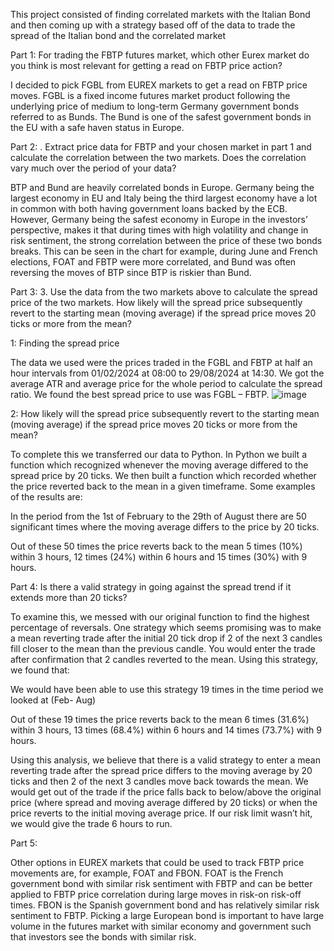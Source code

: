 This project consisted of finding correlated markets with the Italian Bond and then coming up with a strategy based off of the data to trade the spread of the Italian bond and the correlated market


Part 1: For trading the FBTP futures market, which other Eurex market do you think is most relevant for
getting a read on FBTP price action?


I decided to pick FGBL from EUREX markets to get a read on FBTP price moves. FGBL is a fixed income futures market product following the underlying price of medium to long-term Germany government bonds referred to as Bunds. The Bund is one of the safest government bonds in the EU with a safe haven status in Europe.  

Part 2:  . Extract price data for FBTP and your chosen market in part 1 and calculate the correlation between
the two markets. Does the correlation vary much over the period of your data?


BTP and Bund are heavily correlated bonds in Europe. Germany being the largest economy in EU and Italy being the third largest economy have a lot in common with both having government loans backed by the ECB. However, Germany being the safest economy in Europe in the investors’ perspective, makes it that during times with high volatility and change in risk sentiment, the strong correlation between the price of these two bonds breaks. This can be seen in the chart for example, during June and French elections, FOAT and FBTP were more correlated, and Bund was often reversing the moves of BTP since BTP is riskier than Bund. 

Part 3:  3. Use the data from the two markets above to calculate the spread price of the two markets. How
likely will the spread price subsequently revert to the starting mean (moving average) if the spread
price moves 20 ticks or more from the mean?

1: Finding the spread price 

The data we used were the prices traded in the FGBL and FBTP at half an hour intervals from 01/02/2024 at 08:00 to 29/08/2024 at 14:30. We got the average ATR and average price for the whole period to calculate the spread ratio. We found the best spread price to use was FGBL – FBTP. 
![image](https://github.com/user-attachments/assets/ac5dd0fc-5526-431d-8551-7343d9d8cb57)



2: How likely will the spread price subsequently revert to the starting mean (moving average) if the spread price moves 20 ticks or more from the mean? 

To complete this we transferred our data to Python. In Python we built a function which recognized whenever the moving average differed to the spread price by 20 ticks. We then built a function which recorded whether the price reverted back to the mean in a given timeframe. Some examples of the results are: 

In the period from the 1st of February to the 29th of August there are 50 significant times where the moving average differs to the price by 20 ticks. 

Out of these 50 times the price reverts back to the mean 5 times (10%) within 3 hours, 12 times (24%) within 6 hours and 15 times (30%) with 9 hours.  

  

 

Part 4: Is there a valid strategy in going against the spread trend if it extends more than 20 ticks? 

To examine this, we messed with our original function to find the highest percentage of reversals. One strategy which seems promising was to make a mean reverting trade after the initial 20 tick drop if 2 of the next 3 candles fill closer to the mean than the previous candle. You would enter the trade after confirmation that 2 candles reverted to the mean. Using this strategy, we found that: 

We would have been able to use this strategy 19 times in the time period we looked at (Feb- Aug) 

Out of these 19 times the price reverts back to the mean 6 times (31.6%) within 3 hours, 13 times (68.4%) within 6 hours and 14 times (73.7%) with 9 hours. 

 

Using this analysis, we believe that there is a valid strategy to enter a mean reverting trade after the spread price differs to the moving average by 20 ticks and then 2 of the next 3 candles move back towards the mean. We would get out of the trade if the price falls back to below/above the original price (where spread and moving average differed by 20 ticks) or when the price reverts to the initial moving average price. If our risk limit wasn’t hit, we would give the trade 6 hours to run. 


Part 5: 

Other options in EUREX markets that could be used to track FBTP price movements are, for example, FOAT and FBON. FOAT is the French government bond with similar risk sentiment with FBTP and can be better applied to FBTP price correlation during large moves in risk-on risk-off times. FBON is the Spanish government bond and has relatively similar risk sentiment to FBTP. Picking a large European bond is important to have large volume in the futures market with similar economy and government such that investors see the bonds with similar risk. 
